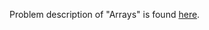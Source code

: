 Problem description of "Arrays" is found [here](https://www.hackerrank.com/challenges/np-arrays/problem?isFullScreen=true).